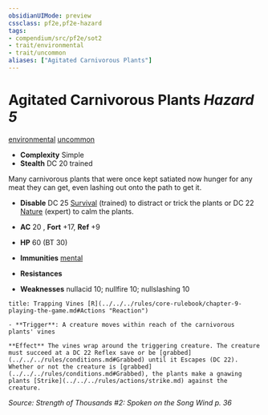 ```yaml
---
obsidianUIMode: preview
cssclass: pf2e,pf2e-hazard
tags:
- compendium/src/pf2e/sot2
- trait/environmental
- trait/uncommon
aliases: ["Agitated Carnivorous Plants"]
---
```

# Agitated Carnivorous Plants *Hazard 5*  
[environmental](../../../rules/traits/environmental.md)  [uncommon](../../../rules/traits/uncommon.md)  

- **Complexity** Simple
- **Stealth** DC 20 trained  

Many carnivorous plants that were once kept satiated now hunger for any meat they can get, even lashing out onto the path to get it.

- **Disable** DC 25 [Survival](../../skills.md#Survival) (trained) to distract or trick the plants or DC 22 [Nature](../../skills.md#Nature) (expert) to calm the plants.  

- **AC** 20 , **Fort** +17, **Ref** +9
- **HP** 60 (BT 30)
- **Immunities** [mental](../../../rules/traits/mental.md)
- **Resistances** 
- **Weaknesses** nullacid 10; nullfire 10; nullslashing 10
     
```ad-embed-ability
title: Trapping Vines [R](../../../rules/core-rulebook/chapter-9-playing-the-game.md#Actions "Reaction")

- **Trigger**: A creature moves within reach of the carnivorous plants' vines

**Effect** The vines wrap around the triggering creature. The creature must succeed at a DC 22 Reflex save or be [grabbed](../../../rules/conditions.md#Grabbed) until it Escapes (DC 22). Whether or not the creature is [grabbed](../../../rules/conditions.md#Grabbed), the plants make a gnawing plants [Strike](../../../rules/actions/strike.md) against the creature.
```

*Source: Strength of Thousands #2: Spoken on the Song Wind p. 36*
